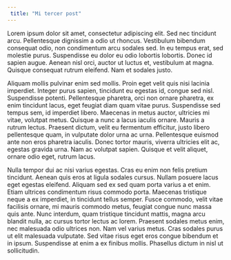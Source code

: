 ```yaml
---
 title: "Mi tercer post"
---
```

  Lorem ipsum dolor sit amet, consectetur adipiscing elit. Sed nec tincidunt arcu. Pellentesque dignissim a odio ut rhoncus. Vestibulum bibendum consequat odio, non condimentum arcu sodales sed. In eu tempus erat, sed molestie purus. Suspendisse eu dolor eu odio lobortis lobortis. Donec id sapien augue. Aenean nisl orci, auctor ut luctus et, vestibulum at magna. Quisque consequat rutrum eleifend. Nam et sodales justo.

Aliquam mollis pulvinar enim sed mollis. Proin eget velit quis nisi lacinia imperdiet. Integer purus sapien, tincidunt eu egestas id, congue sed nisl. Suspendisse potenti. Pellentesque pharetra, orci non ornare pharetra, ex enim tincidunt lacus, eget feugiat diam quam vitae purus. Suspendisse sed tempus sem, id imperdiet libero. Maecenas in metus auctor, ultricies mi vitae, volutpat metus. Quisque a nunc a lacus iaculis ornare. Mauris a rutrum lectus. Praesent dictum, velit eu fermentum efficitur, justo libero pellentesque quam, in vulputate dolor urna ac urna. Pellentesque euismod ante non eros pharetra iaculis. Donec tortor mauris, viverra ultricies elit ac, egestas gravida urna. Nam ac volutpat sapien. Quisque et velit aliquet, ornare odio eget, rutrum lacus.

Nulla tempor dui ac nisi varius egestas. Cras eu enim non felis pretium tincidunt. Aenean quis eros at ligula sodales cursus. Nullam posuere lacus eget egestas eleifend. Aliquam sed ex sed quam porta varius a et enim. Etiam ultrices condimentum risus commodo porta. Maecenas tristique neque a ex imperdiet, in tincidunt tellus semper. Fusce commodo, velit vitae facilisis ornare, mi mauris commodo metus, feugiat congue nunc massa quis ante. Nunc interdum, quam tristique tincidunt mattis, magna arcu blandit nulla, ac cursus tortor lectus ac lorem. Praesent sodales metus enim, nec malesuada odio ultrices non. Nam vel varius metus. Cras sodales purus ut elit malesuada vulputate. Sed vitae risus eget eros congue bibendum et in ipsum. Suspendisse at enim a ex finibus mollis. Phasellus dictum in nisl ut sollicitudin. 

